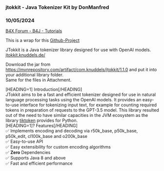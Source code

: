 ### jtokkit - Java Tokenizer Kit by DonManfred
### 10/05/2024
[B4X Forum - B4J - Tutorials](https://www.b4x.com/android/forum/threads/163440/)

This is a wrap for this [Github-Project](https://github.com/knuddelsgmbh/jtokkit)   
  
JTokkit is a Java tokenizer library designed for use with OpenAI models.  
[jtokkit.knuddels.de/](https://jtokkit.knuddels.de/)  
  
Download the jar from <https://mvnrepository.com/artifact/com.knuddels/jtokkit/1.1.0> and put it into your additional library folder.  
Same for the files in Attachment.  
  
[HEADING=1] Introduction[/HEADING]  
JTokkit aims to be a fast and efficient tokenizer designed for use in natural language processing tasks using the OpenAI models. It provides an easy-to-use interface for tokenizing input text, for example for counting required tokens in preparation of requests to the GPT-3.5 model. This library resulted out of the need to have similar capacities in the JVM ecosystem as the library [tiktoken](https://github.com/openai/tiktoken) provides for Python.  
[HEADING=1]? Features[/HEADING]  
✅ Implements encoding and decoding via r50k\_base, p50k\_base, p50k\_edit, cl100k\_base and o200k\_base  
✅ Easy-to-use API  
✅ Easy extensibility for custom encoding algorithms  
✅ **Zero** Dependencies  
✅ Supports Java 8 and above  
✅ Fast and efficient performance